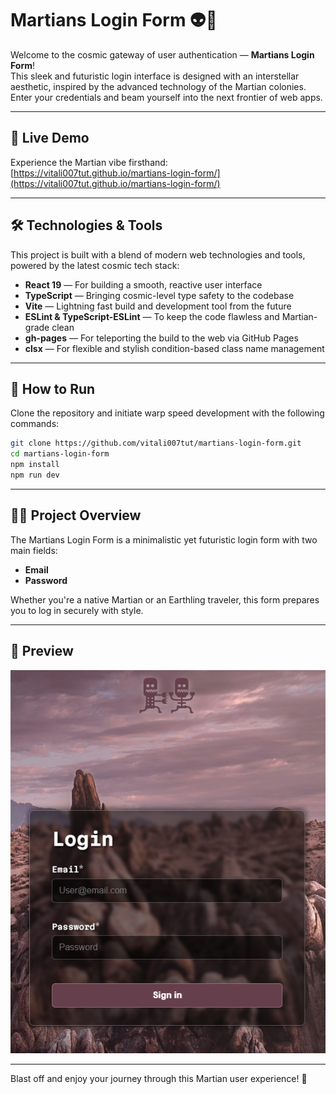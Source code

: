 # Martians Login Form 👽🚀

Welcome to the cosmic gateway of user authentication — **Martians Login Form**!  
This sleek and futuristic login interface is designed with an interstellar aesthetic, inspired by the advanced technology of the Martian colonies. Enter your credentials and beam yourself into the next frontier of web apps.

---

## 🌌 Live Demo
Experience the Martian vibe firsthand:  
[https://vitali007tut.github.io/martians-login-form/](https://vitali007tut.github.io/martians-login-form/)

---

## 🛠 Technologies & Tools

This project is built with a blend of modern web technologies and tools, powered by the latest cosmic tech stack:

- **React 19** — For building a smooth, reactive user interface
- **TypeScript** — Bringing cosmic-level type safety to the codebase
- **Vite** — Lightning fast build and development tool from the future
- **ESLint & TypeScript-ESLint** — To keep the code flawless and Martian-grade clean
- **gh-pages** — For teleporting the build to the web via GitHub Pages
- **clsx** — For flexible and stylish condition-based class name management

---

## 🚀 How to Run

Clone the repository and initiate warp speed development with the following commands:

```bash
git clone https://github.com/vitali007tut/martians-login-form.git
cd martians-login-form
npm install
npm run dev
```
---

## 🧑‍🚀 Project Overview

The Martians Login Form is a minimalistic yet futuristic login form with two main fields:  
- **Email**  
- **Password**  

Whether you're a native Martian or an Earthling traveler, this form prepares you to log in securely with style.

---

## 👾 Preview

![Preview](./src/assets/preview.png)

---

Blast off and enjoy your journey through this Martian user experience! 🌠
